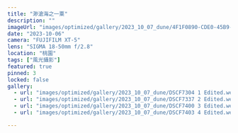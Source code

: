 ```yaml
---
title: "渺滄海之一粟"
description: ""
imageUrl: "images/optimized/gallery/2023_10_07_dune/4F1F0890-CDE0-45B9-A935-205B7496D539-19416-000010A5E5C7F07E Edited.webp" 
date: "2023-10-06"
camera: "FUJIFILM XT-5"
lens: "SIGMA 18-50mm f/2.8"
location: "桃園"
tags: ["風光攝影"]
featured: true
pinned: 3
locked: false
gallery:
  - url: "images/optimized/gallery/2023_10_07_dune/DSCF7304 1 Edited.webp"
  - url: "images/optimized/gallery/2023_10_07_dune/DSCF7337 2 Edited.webp"
  - url: "images/optimized/gallery/2023_10_07_dune/DSCF7400 3 Edited.webp"
  - url: "images/optimized/gallery/2023_10_07_dune/DSCF7403 4 Edited.webp"

---
```

